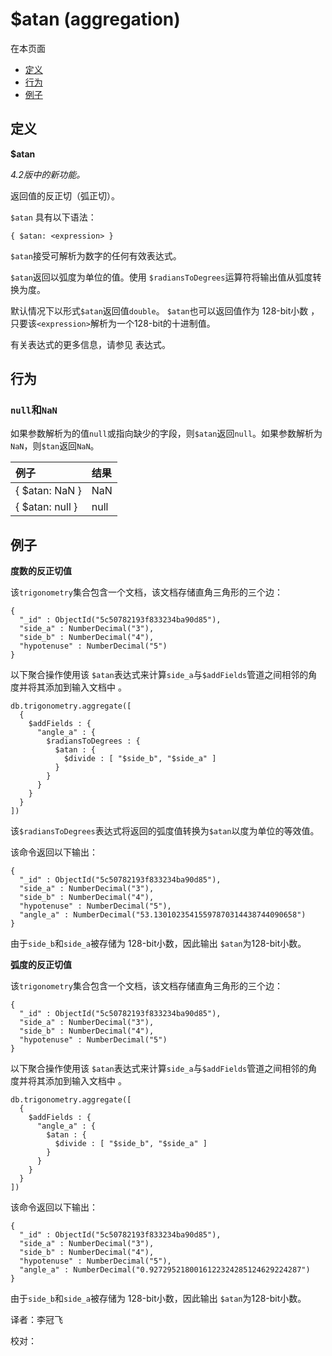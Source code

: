 # $atan \(aggregation\)

在本页面

* [定义](atan-aggregation.md#definition)
* [行为](atan-aggregation.md#behavior)
* [例子](atan-aggregation.md#examples)

## 定义

**$atan**

_4.2版中的新功能。_

返回值的反正切（弧正切）。

`$atan` 具有以下语法：

```text
{ $atan: <expression> }
```

`$atan`接受可解析为数字的任何有效表达式。

`$atan`返回以弧度为单位的值。使用 `$radiansToDegrees`运算符将输出值从弧度转换为度。

默认情况下以形式`$atan`返回值`double`。 `$atan`也可以返回值作为 128-bit小数 ，只要该`<expression>`解析为一个128-bit的十进制值。

有关表达式的更多信息，请参见 表达式。

## 行为

### `null`和`NaN`

如果参数解析为的值`null`或指向缺少的字段，则`$atan`返回`null`。如果参数解析为`NaN`，则`$tan`返回`NaN`。

| 例子 | 结果 |
| :--- | :--- |
| { $atan: NaN } | NaN |
| { $atan: null } | null |

## 例子

**度数的反正切值**

该`trigonometry`集合包含一个文档，该文档存储直角三角形的三个边：

```text
{
  "_id" : ObjectId("5c50782193f833234ba90d85"),
  "side_a" : NumberDecimal("3"),
  "side_b" : NumberDecimal("4"),
  "hypotenuse" : NumberDecimal("5")
}
```

以下聚合操作使用该 `$atan`表达式来计算`side_a`与`$addFields`管道之间相邻的角度并将其添加到输入文档中 。

```text
db.trigonometry.aggregate([
  {
    $addFields : {
      "angle_a" : {
        $radiansToDegrees : {
          $atan : {
            $divide : [ "$side_b", "$side_a" ]
          }
        }
      }
    }
  }
])
```

该`$radiansToDegrees`表达式将返回的弧度值转换为`$atan`以度为单位的等效值。

该命令返回以下输出：

```text
{
  "_id" : ObjectId("5c50782193f833234ba90d85"),
  "side_a" : NumberDecimal("3"),
  "side_b" : NumberDecimal("4"),
  "hypotenuse" : NumberDecimal("5"),
  "angle_a" : NumberDecimal("53.13010235415597870314438744090658")
}
```

由于`side_b`和`side_a`被存储为 128-bit小数，因此输出 `$atan`为128-bit小数。

**弧度的反正切值**

该`trigonometry`集合包含一个文档，该文档存储直角三角形的三个边：

```text
{
  "_id" : ObjectId("5c50782193f833234ba90d85"),
  "side_a" : NumberDecimal("3"),
  "side_b" : NumberDecimal("4"),
  "hypotenuse" : NumberDecimal("5")
}
```

以下聚合操作使用该 `$atan`表达式来计算`side_a`与`$addFields`管道之间相邻的角度并将其添加到输入文档中 。

```text
db.trigonometry.aggregate([
  {
    $addFields : {
      "angle_a" : {
        $atan : {
          $divide : [ "$side_b", "$side_a" ]
        }
      }
    }
  }
])
```

该命令返回以下输出：

```text
{
  "_id" : ObjectId("5c50782193f833234ba90d85"),
  "side_a" : NumberDecimal("3"),
  "side_b" : NumberDecimal("4"),
  "hypotenuse" : NumberDecimal("5"),
  "angle_a" : NumberDecimal("0.9272952180016122324285124629224287")
}
```

由于`side_b`和`side_a`被存储为 128-bit小数，因此输出 `$atan`为128-bit小数。

译者：李冠飞

校对：

